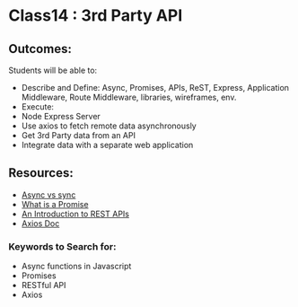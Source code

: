 # Class14 : 3rd Party API

## Outcomes:
Students will be able to:
- Describe and Define: Async, Promises, APIs, ReST, Express, Application Middleware, Route Middleware, libraries, wireframes, env.
- Execute:
 - Node Express Server
 - Use axios to fetch remote data asynchronously
 - Get 3rd Party data from an API
 - Integrate data with a separate web application

## Resources:
* [Async vs sync](https://www.freecodecamp.org/news/synchronous-vs-asynchronous-in-javascript/)
* [What is a Promise](https://www.freecodecamp.org/news/javascript-promises-explained/)
* [An Introduction to REST APIs](https://www.easeout.co/blog/2021-11-09-an-introduction-to-rest-apis/)
* [Axios Doc](https://www.npmjs.com/package/axios)

### Keywords to Search for:
* Async functions in Javascript
* Promises
* RESTful API
* Axios